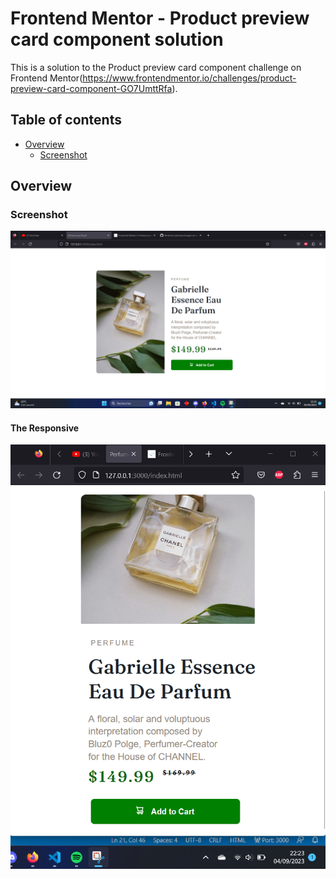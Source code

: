 # Frontend Mentor - Product preview card component solution

This is a solution to the Product preview card component challenge on Frontend Mentor(https://www.frontendmentor.io/challenges/product-preview-card-component-GO7UmttRfa).

## Table of contents

- [Overview](#overview)
  - [Screenshot](#screenshot)

## Overview

### Screenshot

![](images/screen1.png)

#### The Responsive 

![](images/screen2.png)
